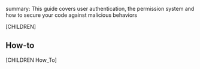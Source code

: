 summary: This guide covers user authentication, the permission system and how to secure your code against malicious behaviors

[CHILDREN]

## How-to

[CHILDREN How_To]